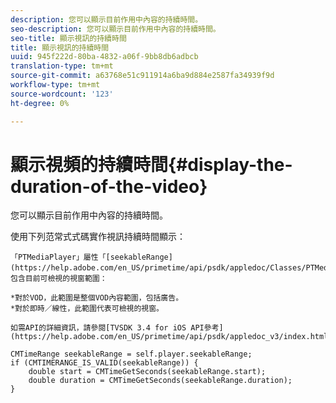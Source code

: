 ```yaml
---
description: 您可以顯示目前作用中內容的持續時間。
seo-description: 您可以顯示目前作用中內容的持續時間。
seo-title: 顯示視訊的持續時間
title: 顯示視訊的持續時間
uuid: 945f222d-80ba-4832-a06f-9bb8db6adbcb
translation-type: tm+mt
source-git-commit: a63768e51c911914a6ba9d884e2587fa34939f9d
workflow-type: tm+mt
source-wordcount: '123'
ht-degree: 0%

---
```



# 顯示視頻的持續時間{#display-the-duration-of-the-video}

您可以顯示目前作用中內容的持續時間。

使用下列范常式式碼實作視訊持續時間顯示：

    「PTMediaPlayer」屬性「[seekableRange](https://help.adobe.com/en_US/primetime/api/psdk/appledoc/Classes/PTMediaPlayer.html#//api/name/seekableRange)」包含目前可檢視的視窗範圍：
    
    *對於VOD，此範圍是整個VOD內容範圍，包括廣告。
    *對於即時／線性，此範圍代表可檢視的視窗。
    
    如需API的詳細資訊，請參閱[TVSDK 3.4 for iOS API參考](https://help.adobe.com/en_US/primetime/api/psdk/appledoc_v3/index.html)

<!--<a id="example_A153BE3AC03F43C6BF3A156316A08CD3"></a>-->

```
CMTimeRange seekableRange = self.player.seekableRange;  
if (CMTIMERANGE_IS_VALID(seekableRange)) { 
    double start = CMTimeGetSeconds(seekableRange.start);  
    double duration = CMTimeGetSeconds(seekableRange.duration); 
}
```
